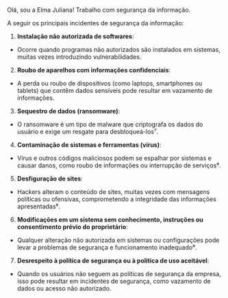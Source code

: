 Olá, sou a Elma Juliana! Trabalho com segurança da informação.

A seguir os principais incidentes de segurança da informação:

1. **Instalação não autorizada de softwares**:
  - Ocorre quando programas não autorizados são instalados em sistemas, muitas vezes introduzindo vulnerabilidades.
 
2. **Roubo de aparelhos com informações confidenciais**:
  - A perda ou roubo de dispositivos (como laptops, smartphones ou tablets) que contêm dados sensíveis pode resultar em vazamento de informações.
 
3. **Sequestro de dados (ransomware)**:
  - O ransomware é um tipo de malware que criptografa os dados do usuário e exige um resgate para desbloqueá-los⁷.
 
4. **Contaminação de sistemas e ferramentas (vírus)**:
  - Vírus e outros códigos maliciosos podem se espalhar por sistemas e causar danos, como roubo de informações ou interrupção de serviços⁸.
 
5. **Desfiguração de sites**:
  - Hackers alteram o conteúdo de sites, muitas vezes com mensagens políticas ou ofensivas, comprometendo a integridade das informações apresentadas⁸.
 
6. **Modificações em um sistema sem conhecimento, instruções ou consentimento prévio do proprietário**:
  - Qualquer alteração não autorizada em sistemas ou configurações pode levar a problemas de segurança e funcionamento inadequado⁸.
 
7. **Desrespeito à política de segurança ou à política de uso aceitável**:
  - Quando os usuários não seguem as políticas de segurança da empresa, isso pode resultar em incidentes de segurança, como vazamento de dados ou acesso não autorizado.

